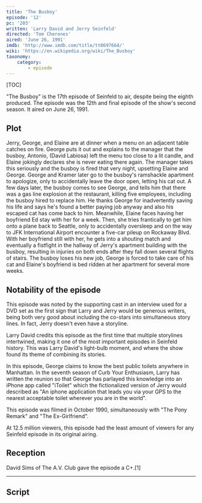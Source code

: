 ```yaml
---
title: 'The Busboy'
episode: '12'
pc: '203'
written: 'Larry David and Jerry Seinfeld'
directed: 'Tom Cherones'
aired: 'June 26, 1991'
imdb: 'http://www.imdb.com/title/tt0697664/'
wiki: 'https://en.wikipedia.org/wiki/The_Busboy'
taxonomy:
    category:
        - episode
---
```


[TOC]

"The Busboy" is the 17th episode of Seinfeld to air, despite being the eighth produced. The episode was the 12th and final episode of the show's second season. It aired on June 26, 1991.

## Plot

Jerry, George, and Elaine are at dinner when a menu on an adjacent table catches on fire. George puts it out and explains to the manager that the busboy, Antonio, (David Labiosa) left the menu too close to a lit candle, and Elaine jokingly declares she is never eating there again. The manager takes this seriously and the busboy is fired that very night, upsetting Elaine and George. George and Kramer later go to the busboy's ramshackle apartment to apologize, only to accidentally leave the door open, letting his cat out. A few days later, the busboy comes to see George, and tells him that there was a gas line explosion at the restaurant, killing five employees, including the busboy hired to replace him. He thanks George for inadvertently saving his life and says he's found a better paying job anyway and also his escaped cat has come back to him. Meanwhile, Elaine faces having her boyfriend Ed stay with her for a week. Then, she tries frantically to get him onto a plane back to Seattle, only to accidentally oversleep and on the way to JFK International Airport encounter a five-car pileup on Rockaway Blvd. With her boyfriend still with her, he gets into a shouting match and eventually a fistfight in the hallway of Jerry's apartment building with the busboy, resulting in injuries on both ends after they fall down several flights of stairs. The busboy loses his new job, George is forced to take care of his cat and Elaine's boyfriend is bed ridden at her apartment for several more weeks.

## Notability of the episode

This episode was noted by the supporting cast in an interview used for a DVD set as the first sign that Larry and Jerry would be generous writers, being both very good about including the co-stars into simultaneous story lines. In fact, Jerry doesn't even have a storyline.

Larry David credits this episode as the first time that multiple storylines intertwined, making it one of the most important episodes in Seinfeld history. This was Larry David's light-bulb moment, and where the show found its theme of combining its stories.

In this episode, George claims to know the best public toilets anywhere in Manhattan. In the seventh season of Curb Your Enthusiasm, Larry has written the reunion so that George has parlayed this knowledge into an iPhone app called "iToilet" which the fictionalized version of Jerry would described as "An iphone application that leads you via your GPS to the nearest acceptable toilet wherever you are in the world".

This episode was filmed in October 1990, simultaneously with "The Pony Remark" and "The Ex-Girlfriend".

At 12.5 million viewers, this episode had the least amount of viewers for any Seinfeld episode in its original airing.

## Reception

David Sims of The A.V. Club gave the episode a C+.[1]

---

## Script
